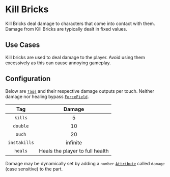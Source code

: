 # Kill Bricks

Kill Bricks deal damage to characters that come into contact with them. Damage from Kill Bricks are typically dealt in fixed values.

## Use Cases
Kill bricks are used to deal damage to the player. Avoid using them excessively as this can cause annoying gameplay.

## Configuration

Below are [`Tags`](https://create.roblox.com/docs/reference/engine/classes/CollectionService) and their respective damage outputs per touch. Neither damage nor healing bypass [`ForceField`](https://create.roblox.com/docs/reference/engine/classes/ForceField).

| Tag | Damage |
|:-----:|:--------:|
| `kills` | 5 |
| `double` | 10 |
| `ouch` | 20 |
| `instakills`| infinite |
| `heals` | Heals the player to full health |  

Damage may be dynamically set by adding a `number` [`Attribute`](https://create.roblox.com/docs/scripting/attributes) called `damage` (case sensitive) to the part.